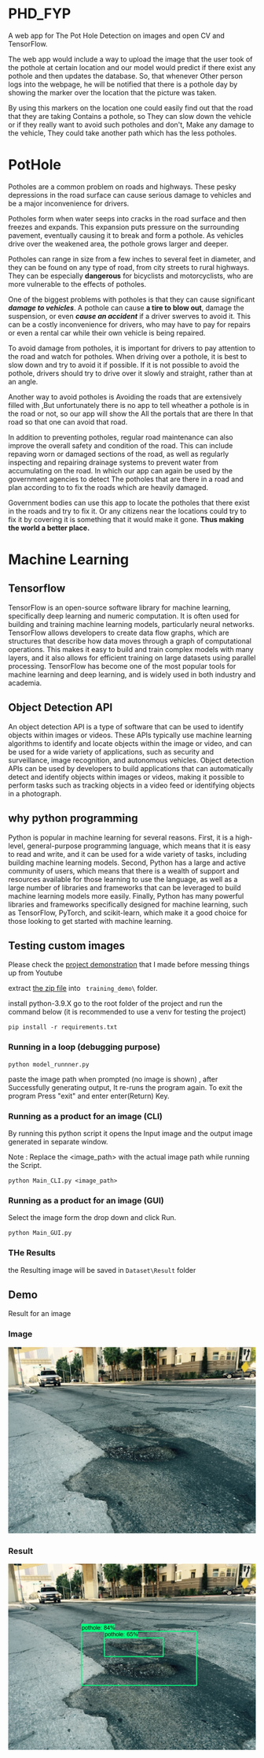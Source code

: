 # PHD_FYP
A web app for The Pot Hole Detection on images and open CV and TensorFlow.

The web app would include a way to upload the image that the user took of the pothole at certain location and our model would predict if there exist any pothole  and then updates the database. So, that whenever Other person logs into the webpage, he will be notified that there is a pothole day by showing the marker over the location that the picture was taken.

By using this markers on the location one could easily find out that the road that they are taking Contains a pothole, so They can slow down the vehicle or if they really want to avoid such potholes and don't, Make any damage to the vehicle, They could take another path which has the less potholes. 

# PotHole
Potholes are a common problem on roads and highways. These pesky depressions in the road surface can cause serious damage to vehicles and be a major inconvenience for drivers.

Potholes form when water seeps into cracks in the road surface and then freezes and expands. This expansion puts pressure on the surrounding pavement, eventually causing it to break and form a pothole. As vehicles drive over the weakened area, the pothole grows larger and deeper.

Potholes can range in size from a few inches to several feet in diameter, and they can be found on any type of road, from city streets to rural highways. They can be especially **dangerous** for bicyclists and motorcyclists, who are more vulnerable to the effects of potholes.

One of the biggest problems with potholes is that they can cause significant ***damage to vehicles***. A pothole can cause **a tire to blow out**, damage the suspension, or even ***cause an accident*** if a driver swerves to avoid it. This can be a costly inconvenience for drivers, who may have to pay for repairs or even a rental car while their own vehicle is being repaired.

To avoid damage from potholes, it is important for drivers to pay attention to the road and watch for potholes. When driving over a pothole, it is best to slow down and try to avoid it if possible. If it is not possible to avoid the pothole, drivers should try to drive over it slowly and straight, rather than at an angle.

Another way to avoid potholes is Avoiding the roads that are extensively filled with ,But unfortunately there is no app to tell wheather a pothole is in the road or not, so our app will show the All the portals that are there In that road so that one can avoid that road.

In addition to preventing potholes, regular road maintenance can also improve the overall safety and condition of the road. This can include repaving worn or damaged sections of the road, as well as regularly inspecting and repairing drainage systems to prevent water from accumulating on the road.
In which our app can again be used by the government agencies to detect The potholes that are there in a road and plan according to to fix the roads which are heavily damaged.
 
Government bodies can use this app to locate the potholes that there exist in the roads and try to fix it. Or any citizens near the locations could try to fix it by covering it is something that it would make it gone. **Thus making the world a better place.**


# Machine Learning

## Tensorflow
TensorFlow is an open-source software library for machine learning, specifically deep learning and numeric computation. It is often used for building and training machine learning models, particularly neural networks. TensorFlow allows developers to create data flow graphs, which are structures that describe how data moves through a graph of computational operations. This makes it easy to build and train complex models with many layers, and it also allows for efficient training on large datasets using parallel processing. TensorFlow has become one of the most popular tools for machine learning and deep learning, and is widely used in both industry and academia.
## Object Detection API
An object detection API is a type of software that can be used to identify objects within images or videos. These APIs typically use machine learning algorithms to identify and locate objects within the image or video, and can be used for a wide variety of applications, such as security and surveillance, image recognition, and autonomous vehicles. Object detection APIs can be used by developers to build applications that can automatically detect and identify objects within images or videos, making it possible to perform tasks such as tracking objects in a video feed or identifying objects in a photograph.
## why python programming
Python is popular in machine learning for several reasons. First, it is a high-level, general-purpose programming language, which means that it is easy to read and write, and it can be used for a wide variety of tasks, including building machine learning models. Second, Python has a large and active community of users, which means that there is a wealth of support and resources available for those learning to use the language, as well as a large number of libraries and frameworks that can be leveraged to build machine learning models more easily. Finally, Python has many powerful libraries and frameworks specifically designed for machine learning, such as TensorFlow, PyTorch, and scikit-learn, which make it a good choice for those looking to get started with machine learning.

## Testing custom images

Please check the [project demonstration](https://youtu.be/dQw4w9WgXcQ) that I made before messing things up from Youtube

extract [the zip file](https://1drv.ms/u/s!AhCzSwMWU4mgjWGoSiiHpkaqP8YB?e=vfD9JB) into ` training_demo\` folder.

install python-3.9.X 
go to the root folder of the project and run the command below (it is recommended to use a venv for testing the project)

```
pip install -r requirements.txt
```
### Running in a loop (debugging purpose)
```
python model_runnner.py
```
paste the image path when prompted (no image is shown) , after Successfully generating output, It re-runs the program again. To exit the program Press "exit" and enter enter(Return) Key.

### Running as a product for an image (CLI)

By running this python script it opens the Input image and the output image generated in separate window.

Note : Replace the <image_path> with the actual image path while running the Script.
```
python Main_CLI.py <image_path>
```

### Running as a product for an image (GUI)

Select the image form the drop down and click Run.

```
python Main_GUI.py
```

### THe Results

the Resulting image will be saved in ` Dataset\Result ` folder

## Demo

Result for an image
### Image 

![Original](https://github.com/Mahanth-Maha/PHD_FYP/blob/main/Dataset/train/potholes/img00000.JPEG)

### Result

![detected](https://github.com/Mahanth-Maha/PHD_FYP/blob/main/Dataset/Result/res_img00000.JPEG)
